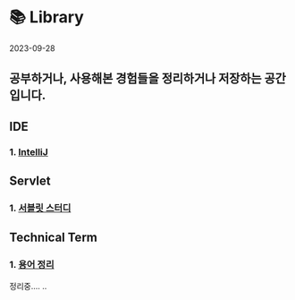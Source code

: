 # 📚 Library

2023-09-28

## 공부하거나, 사용해본 경험들을 정리하거나 저장하는 공간입니다.

## IDE

### 1. [IntelliJ](https://github.com/hiio420official/library/blob/main/IDE/IntelliJ/README.md)

## Servlet

### 1. [서블릿 스터디](https://github.com/hiio420official/library/blob/main/Servlet/README.md)

## Technical Term

### 1. [용어 정리](https://github.com/hiio420official/library/blob/main/TechnicalTerm/README.md)

정리중....
..